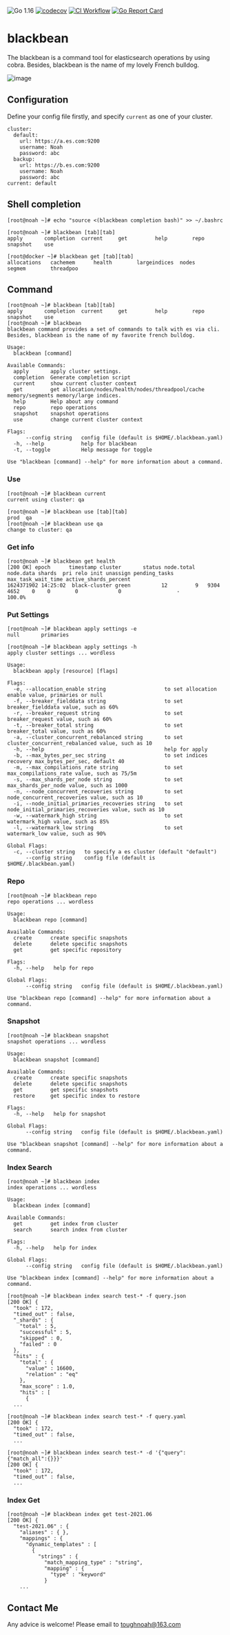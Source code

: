 ![Go 1.16](https://img.shields.io/badge/Go-v1.16-blue)
[![codecov](https://codecov.io/gh/toughnoah/blackbean/branch/master/graph/badge.svg?token=4UUTYZ6NCF)](https://codecov.io/gh/toughnoah/blackbean)
[![CI Workflow](https://github.com/toughnoah/blackbean/actions/workflows/test-coverage.yaml/badge.svg)](https://github.com/toughnoah/blackbean/actions/workflows/test-coverage.yaml)
[![Go Report Card](https://goreportcard.com/badge/github.com/toughnoah/blackbean)](https://goreportcard.com/report/github.com/toughnoah/blackbean)
# blackbean
The blackbean is a command tool for elasticsearch operations by using cobra. Besides, blackbean is the name of my lovely French bulldog.

![image](https://github.com/toughnoah/blackbean/blob/45d1aca63307d79b9b3a56028494219bf5ba25b2/img/blackbean.png)
## Configuration
Define your config file firstly, and specify `current` as one of your cluster.
```
cluster:
  default:
    url: https://a.es.com:9200
    username: Noah
    password: abc
  backup:
    url: https://b.es.com:9200
    username: Noah
    password: abc
current: default
```

## Shell completion
```console
[root@noah ~]# echo "source <(blackbean completion bash)" >> ~/.bashrc
```
```console
[root@noah ~]# blackbean [tab][tab]
apply       completion  current     get         help        repo        snapshot    use
```
```console
[root@docker ~]# blackbean get [tab][tab]
allocations   cachemem      health        largeindices  nodes         segmem        threadpoo
```

## Command
```console
[root@noah ~]# blackbean [tab][tab]
apply       completion  current     get         help        repo        snapshot    use
[root@noah ~]# blackbean
blackbean command provides a set of commands to talk with es via cli.
Besides, blackbean is the name of my favorite french bulldog.

Usage:
  blackbean [command]

Available Commands:
  apply       apply cluster settings.
  completion  Generate completion script
  current     show current cluster context
  get         get allocation/nodes/health/nodes/threadpool/cache memory/segments memory/large indices.
  help        Help about any command
  repo        repo operations
  snapshot    snapshot operations
  use         change current cluster context

Flags:
      --config string   config file (default is $HOME/.blackbean.yaml)
  -h, --help            help for blackbean
  -t, --toggle          Help message for toggle

Use "blackbean [command] --help" for more information about a command.
```
### Use
```console
[root@noah ~]# blackbean current
current using cluster: qa
```
```console
[root@noah ~]# blackbean use [tab][tab]
prod  qa
[root@noah ~]# blackbean use qa
change to cluster: qa

```
### Get info
```console
[root@noah ~]# blackbean get health 
[200 OK] epoch      timestamp cluster       status node.total node.data shards  pri relo init unassign pending_tasks max_task_wait_time active_shards_percent
1624371902 14:25:02  black-cluster green          12         9   9304 4652    0    0        0             0                  -                100.0%
```

### Put Settings
```console
[root@noah ~]# blackbean apply settings -e
null       primaries
```
```console
[root@noah ~]# blackbean apply settings -h
apply cluster settings ... wordless

Usage:
  blackbean apply [resource] [flags]

Flags:
  -e, --allocation_enable string                   to set allocation enable value, primaries or null
  -f, --breaker_fielddata string                   to set breaker_fielddata value, such as 60%
  -r, --breaker_request string                     to set breaker_request value, such as 60%
  -t, --breaker_total string                       to set breaker_total value, such as 60%
  -a, --cluster_concurrent_rebalanced string       to set cluster_concurrent_rebalanced value, such as 10
  -h, --help                                       help for apply
  -b, --max_bytes_per_sec string                   to set indices recovery max_bytes_per_sec, default 40
  -m, --max_compilations_rate string               to set max_compilations_rate value, such as 75/5m
  -s, --max_shards_per_node string                 to set max_shards_per_node value, such as 1000
  -n, --node_concurrent_recoveries string          to set node_concurrent_recoveries value, such as 10
  -i, --node_initial_primaries_recoveries string   to set node_initial_primaries_recoveries value, such as 10
  -w, --watermark_high string                      to set watermark_high value, such as 85%
  -l, --watermark_low string                       to set watermark_low value, such as 90%

Global Flags:
  -c, --cluster string   to specify a es cluster (default "default")
      --config string    config file (default is $HOME/.blackbean.yaml)
```
### Repo
```console
[root@noah ~]# blackbean repo
repo operations ... wordless

Usage:
  blackbean repo [command]

Available Commands:
  create      create specific snapshots
  delete      delete specific snapshots
  get         get specific repository

Flags:
  -h, --help   help for repo

Global Flags:
      --config string   config file (default is $HOME/.blackbean.yaml)

Use "blackbean repo [command] --help" for more information about a command.
```
### Snapshot
```console
[root@noah ~]# blackbean snapshot
snapshot operations ... wordless

Usage:
  blackbean snapshot [command]

Available Commands:
  create      create specific snapshots
  delete      delete specific snapshots
  get         get specific snapshots
  restore     get specific index to restore

Flags:
  -h, --help   help for snapshot

Global Flags:
      --config string   config file (default is $HOME/.blackbean.yaml)

Use "blackbean snapshot [command] --help" for more information about a command.
```

### Index Search
```console
[root@noah ~]# blackbean index
index operations ... wordless

Usage:
  blackbean index [command]

Available Commands:
  get         get index from cluster
  search      search index from cluster

Flags:
  -h, --help   help for index

Global Flags:
      --config string   config file (default is $HOME/.blackbean.yaml)

Use "blackbean index [command] --help" for more information about a command.
```
```console
[root@noah ~]# blackbean index search test-* -f query.json
[200 OK] {
  "took" : 172,
  "timed_out" : false,
  "_shards" : {
    "total" : 5,
    "successful" : 5,
    "skipped" : 0,
    "failed" : 0
  },
  "hits" : {
    "total" : {
      "value" : 16600,
      "relation" : "eq"
    },
    "max_score" : 1.0,
    "hits" : [
      {
  ...
```
```console
[root@noah ~]# blackbean index search test-* -f query.yaml
[200 OK] {
  "took" : 172,
  "timed_out" : false,
  ...
```
```console
[root@noah ~]# blackbean index search test-* -d '{"query":{"match_all":{}}}'
[200 OK] {
  "took" : 172,
  "timed_out" : false,
  ...
```
### Index Get
```console
[root@noah ~]# blackbean index get test-2021.06
[200 OK] {
  "test-2021.06" : {
    "aliases" : { },
    "mappings" : {
      "dynamic_templates" : [
        {
          "strings" : {
            "match_mapping_type" : "string",
            "mapping" : {
              "type" : "keyword"
            }
    ...

```

## Contact Me
Any advice is welcome! Please email to toughnoah@163.com
